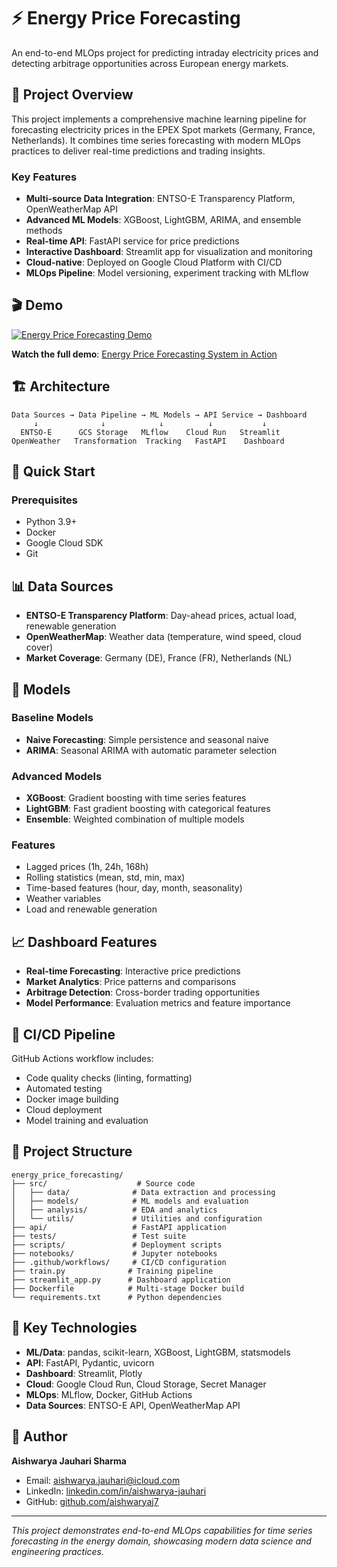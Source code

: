 # ⚡ Energy Price Forecasting

An end-to-end MLOps project for predicting intraday electricity prices and detecting arbitrage opportunities across European energy markets.

## 🎯 Project Overview

This project implements a comprehensive machine learning pipeline for forecasting electricity prices in the EPEX Spot markets (Germany, France, Netherlands). It combines time series forecasting with modern MLOps practices to deliver real-time predictions and trading insights.

### Key Features

- **Multi-source Data Integration**: ENTSO-E Transparency Platform, OpenWeatherMap API
- **Advanced ML Models**: XGBoost, LightGBM, ARIMA, and ensemble methods
- **Real-time API**: FastAPI service for price predictions
- **Interactive Dashboard**: Streamlit app for visualization and monitoring
- **Cloud-native**: Deployed on Google Cloud Platform with CI/CD
- **MLOps Pipeline**: Model versioning, experiment tracking with MLflow

## 🎬 Demo

[![Energy Price Forecasting Demo](https://img.youtube.com/vi/ZK0IV5H3RXo/hqdefault.jpg)](https://youtu.be/ZK0IV5H3RXo)

**Watch the full demo**: [Energy Price Forecasting System in Action](https://youtu.be/ZK0IV5H3RXo)

## 🏗️ Architecture

```
Data Sources → Data Pipeline → ML Models → API Service → Dashboard
     ↓              ↓            ↓          ↓           ↓
  ENTSO-E      GCS Storage   MLflow    Cloud Run   Streamlit
OpenWeather   Transformation  Tracking   FastAPI    Dashboard
```

## 🚀 Quick Start

### Prerequisites

- Python 3.9+
- Docker
- Google Cloud SDK
- Git

## 📊 Data Sources

- **ENTSO-E Transparency Platform**: Day-ahead prices, actual load, renewable generation
- **OpenWeatherMap**: Weather data (temperature, wind speed, cloud cover)
- **Market Coverage**: Germany (DE), France (FR), Netherlands (NL)

## 🤖 Models

### Baseline Models
- **Naive Forecasting**: Simple persistence and seasonal naive
- **ARIMA**: Seasonal ARIMA with automatic parameter selection

### Advanced Models
- **XGBoost**: Gradient boosting with time series features
- **LightGBM**: Fast gradient boosting with categorical features
- **Ensemble**: Weighted combination of multiple models

### Features
- Lagged prices (1h, 24h, 168h)
- Rolling statistics (mean, std, min, max)
- Time-based features (hour, day, month, seasonality)
- Weather variables
- Load and renewable generation

## 📈 Dashboard Features

- **Real-time Forecasting**: Interactive price predictions
- **Market Analytics**: Price patterns and comparisons
- **Arbitrage Detection**: Cross-border trading opportunities
- **Model Performance**: Evaluation metrics and feature importance

## 🔄 CI/CD Pipeline

GitHub Actions workflow includes:
- Code quality checks (linting, formatting)
- Automated testing
- Docker image building
- Cloud deployment
- Model training and evaluation

## 📁 Project Structure

```
energy_price_forecasting/
├── src/                    # Source code
│   ├── data/              # Data extraction and processing
│   ├── models/            # ML models and evaluation
│   ├── analysis/          # EDA and analytics
│   └── utils/             # Utilities and configuration
├── api/                   # FastAPI application
├── tests/                 # Test suite
├── scripts/               # Deployment scripts
├── notebooks/             # Jupyter notebooks
├── .github/workflows/     # CI/CD configuration
├── train.py              # Training pipeline
├── streamlit_app.py      # Dashboard application
├── Dockerfile            # Multi-stage Docker build
└── requirements.txt      # Python dependencies
```

## 🌟 Key Technologies

- **ML/Data**: pandas, scikit-learn, XGBoost, LightGBM, statsmodels
- **API**: FastAPI, Pydantic, uvicorn
- **Dashboard**: Streamlit, Plotly
- **Cloud**: Google Cloud Run, Cloud Storage, Secret Manager
- **MLOps**: MLflow, Docker, GitHub Actions
- **Data Sources**: ENTSO-E API, OpenWeatherMap API

## 👤 Author

**Aishwarya Jauhari Sharma**
- Email: aishwarya.jauhari@icloud.com
- LinkedIn: [linkedin.com/in/aishwarya-jauhari](https://linkedin.com/in/aishwarya-jauhari/)
- GitHub: [github.com/aishwaryaj7](https://github.com/aishwaryaj7)

---

*This project demonstrates end-to-end MLOps capabilities for time series forecasting in the energy domain, showcasing modern data science and engineering practices.*
